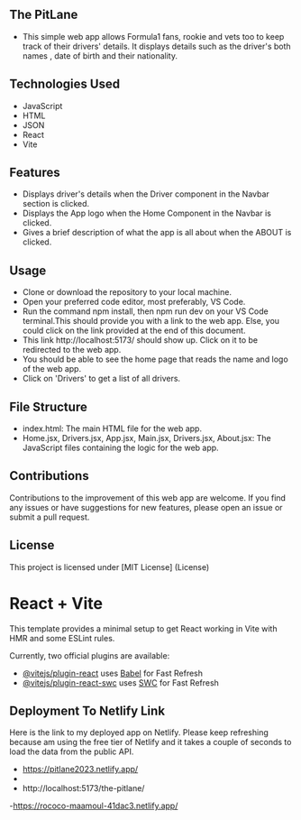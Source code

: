 ## The PitLane
- This simple web app allows Formula1 fans, rookie and vets too to keep track of their drivers' details. It displays details such as the driver's both names , date of birth and their nationality.

## Technologies Used
- JavaScript
- HTML
- JSON
- React
- Vite

## Features
- Displays driver's details when the Driver component in the Navbar section is clicked. 
- Displays the App logo when the Home Component in the Navbar is clicked.
- Gives  a brief description of what  the app is all about when the ABOUT is clicked.

## Usage
- Clone or download the repository to your local machine.
- Open your preferred code editor, most preferably, VS Code.
- Run the command npm install, then npm run dev on your VS Code terminal.This should provide you with a link to the web app. Else, you could click on the link provided at the end of this document.
- This link  http://localhost:5173/ should show up. Click on it to be redirected to the web app.
- You should be able to see the home page that reads the name and logo of the web app.
- Click on 'Drivers' to get a list of all drivers.


## File Structure

- index.html: The main HTML file for the web app.
- Home.jsx, Drivers.jsx, App.jsx, Main.jsx, Drivers.jsx, About.jsx: The JavaScript files containing the logic for the web app.


## Contributions
Contributions to the improvement of this web app are welcome. If you find any issues or have suggestions for new features, please open an issue or submit a pull request.

## License
This project is  licensed under [MIT License] (License)

# React + Vite

This template provides a minimal setup to get React working in Vite with HMR and some ESLint rules.

Currently, two official plugins are available:

- [@vitejs/plugin-react](https://github.com/vitejs/vite-plugin-react/blob/main/packages/plugin-react/README.md) uses [Babel](https://babeljs.io/) for Fast Refresh
- [@vitejs/plugin-react-swc](https://github.com/vitejs/vite-plugin-react-swc) uses [SWC](https://swc.rs/) for Fast Refresh

## Deployment To Netlify Link
Here is the link to my deployed app on Netlify. Please keep refreshing because am using the free tier of Netlify and it takes a couple of seconds to load the data from the public API.

- https://pitlane2023.netlify.app/
- 
-   http://localhost:5173/the-pitlane/

-https://rococo-maamoul-41dac3.netlify.app/